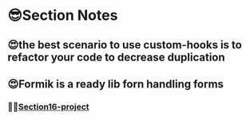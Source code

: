 # 😎Section Notes

## 😍the best scenario to use custom-hooks is to refactor your code to decrease duplication

## 😍Formik is a ready lib forn handling forms

### 🐳🐳[Section16-project]()
